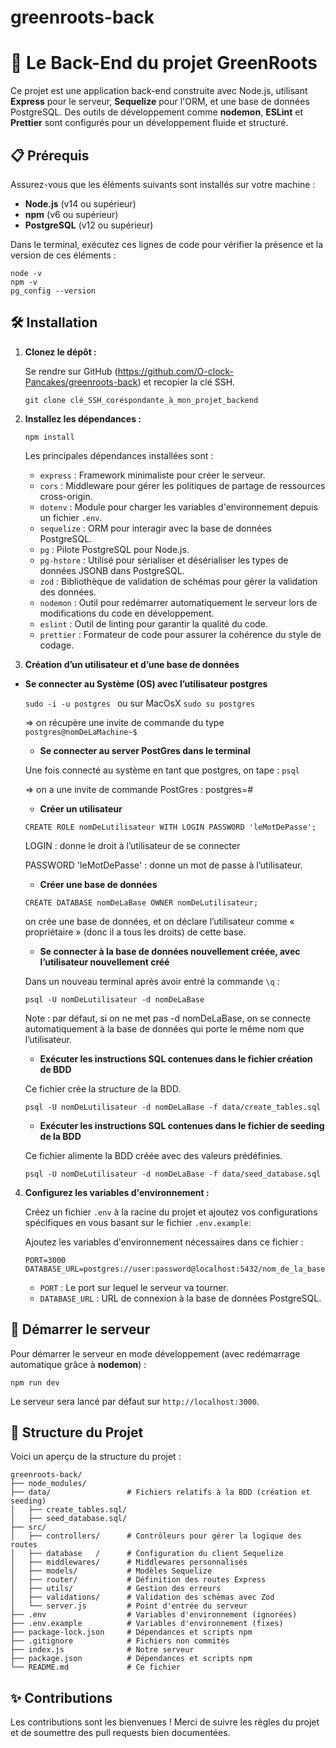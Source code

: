 # greenroots-back

# 🚀 Le Back-End du projet GreenRoots

Ce projet est une application back-end construite avec Node.js, utilisant **Express** pour le serveur, **Sequelize** pour l'ORM, et une base de données PostgreSQL. Des outils de développement comme **nodemon**, **ESLint** et **Prettier** sont configurés pour un développement fluide et structuré.

## 📋 Prérequis

Assurez-vous que les éléments suivants sont installés sur votre machine :

- **Node.js** (v14 ou supérieur)
- **npm** (v6 ou supérieur)
- **PostgreSQL** (v12 ou supérieur)

Dans le terminal, exécutez ces lignes de code pour vérifier la présence et la version de ces éléments :

```
node -v
npm -v
pg_config --version
```

## 🛠️ Installation

1. **Clonez le dépôt :**

    Se rendre sur GitHub (https://github.com/O-clock-Pancakes/greenroots-back) et recopier la clé SSH.

   ```
   git clone clé_SSH_coréspondante_à_mon_projet_backend
   ```

2. **Installez les dépendances :**

   ```
   npm install
   ```

   Les principales dépendances installées sont :

   - `express` : Framework minimaliste pour créer le serveur.
   - `cors` : Middleware pour gérer les politiques de partage de ressources cross-origin.
   - `dotenv` : Module pour charger les variables d'environnement depuis un fichier `.env`.
   - `sequelize` : ORM pour interagir avec la base de données PostgreSQL.
   - `pg` : Pilote PostgreSQL pour Node.js.
   - `pg-hstore` : Utilisé pour sérialiser et désérialiser les types de données JSONB dans PostgreSQL.
   - `zod` : Bibliothèque de validation de schémas pour gérer la validation des données.
   - `nodemon` : Outil pour redémarrer automatiquement le serveur lors de modifications du code en développement.
   - `eslint` : Outil de linting pour garantir la qualité du code.
   - `prettier` : Formateur de code pour assurer la cohérence du style de codage.

3. **Création d’un utilisateur et d’une base de données**

- **Se connecter au Système (OS) avec l’utilisateur postgres**

   ```sudo -i -u postgres ```
   ou sur MacOsX
   ```sudo su postgres```

   => on récupère une invite de commande du type ```postgres@nomDeLaMachine~$```

   - **Se connecter au server PostGres dans le terminal**
   
   Une fois connecté au système en tant que postgres, on tape : ```psql```

   => on a une invite de commande PostGres : postgres=#

   - **Créer un utilisateur**

   ```CREATE ROLE nomDeLutilisateur WITH LOGIN PASSWORD 'leMotDePasse';```

   LOGIN : donne le droit à l’utilisateur de se connecter

   PASSWORD 'leMotDePasse' : donne un mot de passe à l’utilisateur.

   - **Créer une base de données**

   ```CREATE DATABASE nomDeLaBase OWNER nomDeLutilisateur;```

   on crée une base de données, et on déclare l’utilisateur comme « propriétaire » (donc il a tous les droits) de cette base.

   - **Se connecter à la base de données nouvellement créée, avec l’utilisateur nouvellement créé**


   Dans un nouveau terminal après avoir entré la commande ```\q``` : 

   ```psql -U nomDeLutilisateur -d nomDeLaBase```

   Note : par défaut, si on ne met pas -d nomDeLaBase, on se connecte automatiquement à la base de données qui porte le même nom que l’utilisateur.

   - **Exécuter les instructions SQL contenues dans le fichier création de BDD**

   Ce fichier crée la structure de la BDD.

   ```psql -U nomDeLutilisateur -d nomDeLaBase -f data/create_tables.sql```

   - **Exécuter les instructions SQL contenues dans le fichier de seeding de la BDD**

   Ce fichier alimente la BDD créée avec des valeurs prédéfinies.

   ```psql -U nomDeLutilisateur -d nomDeLaBase -f data/seed_database.sql```


4. **Configurez les variables d'environnement :**

   Créez un fichier `.env` à la racine du projet et ajoutez vos configurations spécifiques en vous basant sur le fichier `.env.example`:

   Ajoutez les variables d'environnement nécessaires dans ce fichier :

   ```
   PORT=3000
   DATABASE_URL=postgres://user:password@localhost:5432/nom_de_la_base_de_donnees
   ```

   - `PORT` : Le port sur lequel le serveur va tourner.
   - `DATABASE_URL` : URL de connexion à la base de données PostgreSQL.
  

## 🚀 Démarrer le serveur

Pour démarrer le serveur en mode développement (avec redémarrage automatique grâce à **nodemon**) :

```
npm run dev
```

Le serveur sera lancé par défaut sur `http://localhost:3000`.

## 📂 Structure du Projet

Voici un aperçu de la structure du projet :

```
greenroots-back/
├── node_modules/
├── data/                 # Fichiers relatifs à la BDD (création et seeding)
│   ├── create_tables.sql/
│   ├── seed_database.sql/
├── src/
│   ├── controllers/      # Contrôleurs pour gérer la logique des routes
│   ├── database   /      # Configuration du client Sequelize
│   ├── middlewares/      # Middlewares personnalisés
│   ├── models/           # Modèles Sequelize
│   ├── router/           # Définition des routes Express
│   ├── utils/            # Gestion des erreurs
│   ├── validations/      # Validation des schémas avec Zod
│   └── server.js         # Point d'entrée du serveur
├── .env                  # Variables d'environnement (ignorées)
├── .env.example          # Variables d'environnement (fixes)
├── package-lock.json     # Dépendances et scripts npm
├── .gitignore            # Fichiers non commités
├── index.js              # Notre serveur
├── package.json          # Dépendances et scripts npm
└── README.md             # Ce fichier
```

## ✨ Contributions

Les contributions sont les bienvenues ! Merci de suivre les règles du projet et de soumettre des pull requests bien documentées.